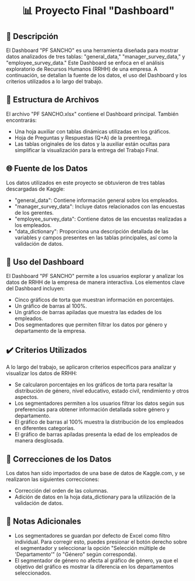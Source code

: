 <h1 align="center">📊 Proyecto Final "Dashboard"</h1>

## 📝 Descripción

El Dashboard "PF SANCHO" es una herramienta diseñada para mostrar datos analizados de tres tablas: "general_data," "manager_survey_data," y "employee_survey_data." Este Dashboard se enfoca en el análisis exploratorio de Recursos Humanos (RRHH) de una empresa. A continuación, se detallan la fuente de los datos, el uso del Dashboard y los criterios utilizados a lo largo del trabajo.

## 📁 Estructura de Archivos

El archivo "PF SANCHO.xlsx" contiene el Dashboard principal. También encontrarás:

- Una hoja auxiliar con tablas dinámicas utilizadas en los gráficos.
- Hoja de Preguntas y Respuestas (Q+A) de la preentrega.
- Las tablas originales de los datos y la auxiliar están ocultas para simplificar la visualización para la entrega del Trabajo Final.

## 🌐 Fuente de los Datos

Los datos utilizados en este proyecto se obtuvieron de tres tablas descargadas de Kaggle:

- "general_data": Contiene información general sobre los empleados.
- "manager_survey_data": Incluye datos relacionados con las encuestas de los gerentes.
- "employee_survey_data": Contiene datos de las encuestas realizadas a los empleados.
- "data_dictionary": Proporciona una descripción detallada de las variables y campos presentes en las tablas principales, así como la validación de datos.

## 🚀 Uso del Dashboard

El Dashboard "PF SANCHO" permite a los usuarios explorar y analizar los datos de RRHH de la empresa de manera interactiva. Los elementos clave del Dashboard incluyen:

- Cinco gráficos de torta que muestran información en porcentajes.
- Un gráfico de barras al 100%.
- Un gráfico de barras apiladas que muestra las edades de los empleados.
- Dos segmentadores que permiten filtrar los datos por género y departamento de la empresa.

## ✔️ Criterios Utilizados

A lo largo del trabajo, se aplicaron criterios específicos para analizar y visualizar los datos de RRHH:

- Se calcularon porcentajes en los gráficos de torta para resaltar la distribución de género, nivel educativo, estado civil, rendimiento y otros aspectos.
- Los segmentadores permiten a los usuarios filtrar los datos según sus preferencias para obtener información detallada sobre género y departamento.
- El gráfico de barras al 100% muestra la distribución de los empleados en diferentes categorías.
- El gráfico de barras apiladas presenta la edad de los empleados de manera desglosada.

## 🔄 Correcciones de los Datos

Los datos han sido importados de una base de datos de Kaggle.com, y se realizaron las siguientes correcciones:

- Corrección del orden de las columnas.
- Adición de datos en la hoja data_dictionary para la utilización de la validación de datos.

## 📌 Notas Adicionales

- Los segmentadores se guardan por defecto de Excel como filtro individual. Para corregir esto, puedes presionar el botón derecho sobre el segmentador y seleccionar la opción "Selección múltiple de 'Departamento'" (o "Género" según corresponda).
- El segmentador de género no afecta al gráfico de género, ya que el objetivo del gráfico es mostrar la diferencia en los departamentos seleccionados.
